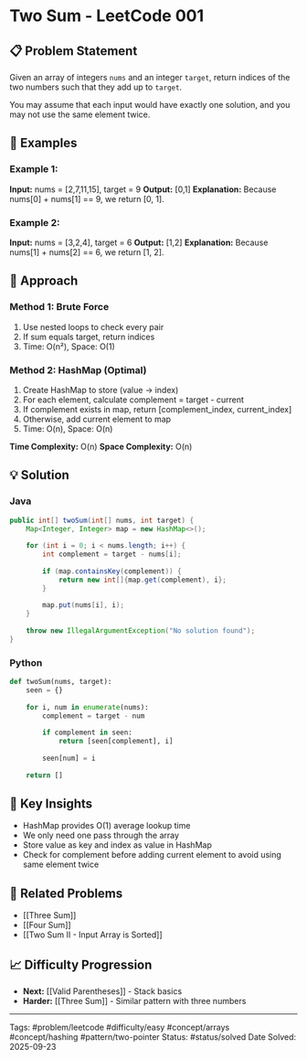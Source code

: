 # Two Sum - LeetCode 001

## 📋 Problem Statement
Given an array of integers `nums` and an integer `target`, return indices of the two numbers such that they add up to `target`.

You may assume that each input would have exactly one solution, and you may not use the same element twice.

## 🎯 Examples
### Example 1:
**Input:** nums = [2,7,11,15], target = 9
**Output:** [0,1]
**Explanation:** Because nums[0] + nums[1] == 9, we return [0, 1].

### Example 2:
**Input:** nums = [3,2,4], target = 6
**Output:** [1,2]
**Explanation:** Because nums[1] + nums[2] == 6, we return [1, 2].

## 💭 Approach

### Method 1: Brute Force
1. Use nested loops to check every pair
2. If sum equals target, return indices
3. Time: O(n²), Space: O(1)

### Method 2: HashMap (Optimal)
1. Create HashMap to store (value → index)
2. For each element, calculate complement = target - current
3. If complement exists in map, return [complement_index, current_index]
4. Otherwise, add current element to map
5. Time: O(n), Space: O(n)

**Time Complexity:** O(n)
**Space Complexity:** O(n)

## 💡 Solution

### Java
```java
public int[] twoSum(int[] nums, int target) {
    Map<Integer, Integer> map = new HashMap<>();
    
    for (int i = 0; i < nums.length; i++) {
        int complement = target - nums[i];
        
        if (map.containsKey(complement)) {
            return new int[]{map.get(complement), i};
        }
        
        map.put(nums[i], i);
    }
    
    throw new IllegalArgumentException("No solution found");
}
```

### Python
```python
def twoSum(nums, target):
    seen = {}
    
    for i, num in enumerate(nums):
        complement = target - num
        
        if complement in seen:
            return [seen[complement], i]
        
        seen[num] = i
    
    return []
```

## 🧠 Key Insights
- HashMap provides O(1) average lookup time
- We only need one pass through the array
- Store value as key and index as value in HashMap
- Check for complement before adding current element to avoid using same element twice

## 🔗 Related Problems
- [[Three Sum]]
- [[Four Sum]]
- [[Two Sum II - Input Array is Sorted]]

## 📈 Difficulty Progression
- **Next:** [[Valid Parentheses]] - Stack basics
- **Harder:** [[Three Sum]] - Similar pattern with three numbers

---
Tags: #problem/leetcode #difficulty/easy #concept/arrays #concept/hashing #pattern/two-pointer
Status: #status/solved
Date Solved: 2025-09-23
